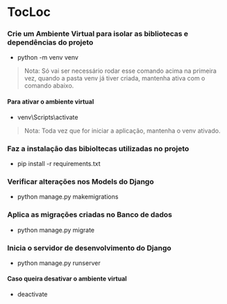 # TocLoc

### Crie um Ambiente Virtual para isolar as bibliotecas e dependências do projeto

- python -m venv venv
  
>Nota: Só vai ser necessário rodar esse comando acima na primeira vez, quando a pasta venv já tiver criada, mantenha ativa com o comando abaixo.

#### Para ativar o ambiente virtual 
- venv\Scripts\activate

>Nota: Toda vez que for iniciar a aplicação, mantenha o venv ativado.

### Faz a instalação das bibioltecas utilizadas no projeto
 - pip install -r requirements.txt 

### Verificar alterações nos Models do Django
 - python manage.py makemigrations 

### Aplica as migrações criadas no Banco de dados
- python manage.py migrate

### Inicia o servidor de desenvolvimento do Django
- python manage.py runserver

#### Caso queira desativar o ambiente virtual 
- deactivate
